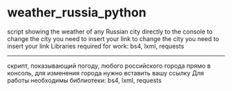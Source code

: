 # weather_russia_python
script showing the weather of any Russian city directly to the console to change the city you need to insert your link to change the city you need to insert your link
Libraries required for work: bs4, lxml, requests
__________________________________________________________________________________
скрипт, показывающий погоду, любого российского города прямо в консоль, для изменения города нужно вставить вашу ссылку
Для работы необходимы библиотеки: bs4, lxml, requests
